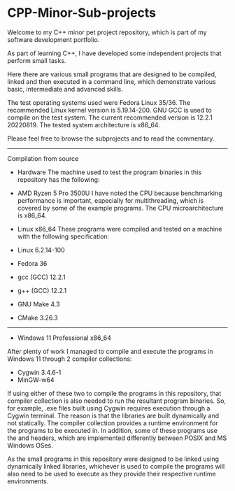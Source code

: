 # CPP-Minor-Sub-projects
Welcome to my C++ minor pet project repository, which is part of my software development portfolio.

As part of learning C++, I have developed some independent projects that perform small tasks.

Here there are various small programs that are designed to be compiled, linked and then executed in a command line, which demonstrate various basic, intermediate and advanced skills.

The test operating systems used were Fedora Linux 35/36.
The recommended Linux kernel version is 5.19.14-200.
GNU GCC is used to compile on the test system.
The current recommended version is 12.2.1 20220819.
The tested system architecture is x86_64.

Please feel free to browse the subprojects and to read the commentary.

-------------------

Compilation from source

- Hardware
The machine used to test the program binaries in this repository has the following:
- AMD Ryzen 5 Pro 3500U
I have noted the CPU because benchmarking performance is important, especially for multithreading, which is covered by some of the example programs.
The CPU microarchitecture is x86_64.

- Linux x86_64
These programs were compiled and tested on a machine with the following specification:
- Linux 6.2.14-100
- Fedora 36
- gcc (GCC) 12.2.1
- g++ (GCC) 12.2.1
- GNU Make 4.3
- CMake 3.26.3

-----------------

- Windows 11 Professional x86_64

After plenty of work I managed to compile and execute the programs in Windows 11 through 2 compiler collections:
- Cygwin 3.4.6-1
- MinGW-w64 

If using either of these two to compile the programs in this repository, that compiler collection is also needed to run the resultant program binaries.
So, for example, .exe files built using Cygwin requires execution through a Cygwin terminal.
The reason is that the libraries are built dynamically and not statically.
The compiler collection provides a runtime environment for the programs to be executed in.
In addition, some of these programs use the <thread> and <mutex> headers, which are implemented differently between POSIX and MS Windows OSes.

As the small programs in this repository were designed to be linked using dynamically linked libraries, whichever is used to compile the programs will also need to be used to execute as they provide their respective runtime environments.

